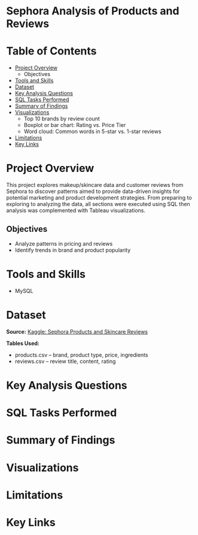 # Sephora Analysis of Products and Reviews

# Table of Contents
- [Project Overview](#project-overview)
  - Objectives
- [Tools and Skills](#tools-and-skills)
- [Dataset](#dataset)
- [Key Analysis Questions](#key-analysis-questions)
- [SQL Tasks Performed](#sql-tasks-performed)
- [Summary of Findings](#summary-of-findings)
- [Visualizations](#visualizations)
   - Top 10 brands by review count
   - Boxplot or bar chart: Rating vs. Price Tier
   - Word cloud: Common words in 5-star vs. 1-star reviews
- [Limitations](#limitations)
- [Key Links](#key-links)

# Project Overview
This project explores makeup/skincare data and customer reviews from Sephora to discover patterns aimed to provide data-driven insights for potential marketing and product development strategies. From preparing to exploring to analyzing the data, all sections were executed using SQL then analysis was complemented with Tableau visualizations.

## Objectives
- Analyze patterns in pricing and reviews
- Identify trends in brand and product popularity
  
# Tools and Skills
- MySQL

# Dataset
**Source:** [Kaggle: Sephora Products and Skincare Reviews](https://www.kaggle.com/datasets/nadyinky/sephora-products-and-skincare-reviews)

**Tables Used:**
- products.csv – brand, product type, price, ingredients
- reviews.csv – review title, content, rating

# Key Analysis Questions

# SQL Tasks Performed

# Summary of Findings

# Visualizations

# Limitations

# Key Links





